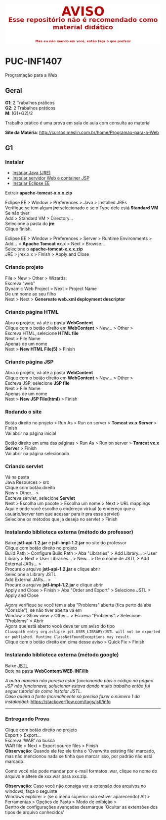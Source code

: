 ![WARNING](WARNING.png)

# PUC-INF1407
Programação para a Web

## Geral

**G1**: 2 Trabalhos práticos  
**G2**: 2 Trabalhos práticos  
**M**: (G1+G2)/2  

Trabalho prático é uma prova em sala de aula com consulta ao material

**Site da Matéria**: http://cursos.meslin.com.br/home/Programao-para-a-Web

## G1

### Instalar  
* [Instalar Java (JRE)](http://www.oracle.com/technetwork/java/javase/downloads/jre8-downloads-2133155.html)  
* [Instalar servidor Web e container JSP](http://tomcat.apache.org/download-90.cgi)  
* [Instalar Eclipse EE](http://www.eclipse.org/)  

Extrair **apache-tomcat-x.x.x.zip**  

Eclipse EE > Window > Preferences > Java > Installed JREs  
Verifique se tem algum **jre** selecionado e se o Type dele está **Standard VM**  
Se não tiver  
Add > Standard VM > Directory...  
Selecione a pasta do **jre**  
Clique finish.

Eclipse EE > Window > Preferences > Server > Runtime Environments > Add... > **Apache Tomcat vx.x** > Next > Browse...  
Selecione o **apache-tomcat-x.x.x.zip**  
JRE > jrex.x.x > Finish > Apply and Close  

### Criando projeto

File > New > Other > Wizards:  
Escreva "web"  
Dynamic Web Project > Next > Project Name  
De um nome ao seu filho  
Next > Next > **Genereate web.xml deployment descriptor**  

### Criando página HTML
Abra o projeto, vá até a pasta **WebContent**  
Clique com o botão direito em **WebContent** > New... > Other >  
Escreva HTML, selecione **HTML file**  
Next > File Name  
Apenas de um nome   
Next > **New HTML File(5)** > Finish  

### Criando página JSP
Abra o projeto, vá até a pasta **WebContent**  
Clique com o botão direito em **WebContent** > New... > Other >  
Escreva JSP, selecione **JSP file**  
Next > File Name  
Apenas de um nome  
Next > **New JSP File(html)** > Finish  

### Rodando o site
Botão direito no projeto > Run As > Run on server > **Tomcat vx.x Server**  > Finish  
Vai abrir na página inicial

Botão direito em uma das páginas > Run As > Run on server > **Tomcat vx.x Server**  > Finish  
Vai abrir na página selecionada

### Criando servlet  
Vá na pasta  
Java Resources > src  
Clique com botão direito  
New > Other... >  
Escreva servlet, selecione **Servlet**  
Next > Escolha um pacote > Escolha um nome > Next > URL mappings  
Aqui é onde você escolhe o endereço virtual (o endereço que o usuário/server tem que acessar para ir pra esse servlet)  
Selecione os métodos que já deseja no servlet > Finish  

### Instalando biblioteca externa (método do professor)
Baixe **jstl-api-1.2.jar** e **jstl-impl-1.2.jar** no site do professor  
Clique com botão direito no projeto  
Build Path > Configure Build Path > Aba "Libraries" > Add Library... > User Library > Next > User Libraries... > New... > De o nome de JSTL > Add External JARs... >  
Procure o arquivo **jstl-api-1.2.jar** e clique abrir  
Selecione a Library JSTL  
Add External JARs... >  
Procure o arquivo **jstl-impl-1.2.jar** e clique abrir   
Apply and Close > Finish > Aba "Order and Export" > Selecione JSTL > Apply and Close  

Agora verifique se você tem a aba "Problems" aberta (fica perto da aba "Console"), se não tiver aberta vá em  
Window > Show view > Other... > Escreva "Problems" > Selecione "Problems" > Abrir  
Agora que está aberto você deve ter um aviso do tipo  
`Classpath entry org.eclipse.jdt.USER_LIBRARY/JSTL will not be exported or published. Runtime ClassNotFoundExceptions may result.`  
Clique com o botão direito em cima desse aviso > Quick Fix > Finish  

### Instalando biblioteca externa (método google)
Baixe [JSTL](http://central.maven.org/maven2/javax/servlet/jstl/1.2/jstl-1.2.jar)  
Bote na pasta **WebContent/WEB-INF/lib**  

*A outra maneira não parecia estar funcionando pois o código na página JSP não funcionava, solucionar estava dando muito trabalho então fui seguir tutorial de como instalar JSTL.  
Caso queira a fonte (normalmente só precisa fazer o número 1 da instalação)*: https://stackoverflow.com/tags/jstl/info   

---

### Entregando Prova
Clique com botão direito no projeto  
Export > Export...  
Escreva 'WAR' na busca  
WAR file > Next > Export source files > Finish  
**Observação**: Quando ele fez ele tinha o 'Overwrite existing file' marcado, mas não mencionou nada se tinha que marcar isso, por padrão não está marcado.  

Como você não pode mandar por e-mail formatos .war, clique no nome do arquivo e altere de xxx.war para xxx.zip.  

**Observação**: Caso você não consiga ver a extensão dos arquivos no windows, faça o seguinte  
Windows explorer > (se o menu superior não estiver aparecendo) Alt > Ferramentas > Opções de Pasta > Modo de exibição >   
Dentro de configurações avançadas desmarque 'Ocultar as extensões dos tipos de arquivo conhecidos'  
